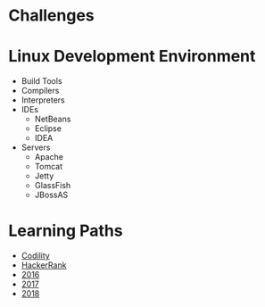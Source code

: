﻿Challenges
==========

# Linux Development Environment

- Build Tools
- Compilers
- Interpreters
- IDEs
  - NetBeans
  - Eclipse
  - IDEA
- Servers
  - Apache
  - Tomcat
  - Jetty
  - GlassFish
  - JBossAS

# Learning Paths

- [Codility](https://codility.com/)
- [HackerRank](https://www.hackerrank.com/work)
- [2016](https://github.com/straider/challenges/blob/2016/LearningPath/2016.md)
- [2017](https://github.com/straider/challenges/blob/2017/LearningPath/2017.md)
- [2018](LearningPath/2018.md)
